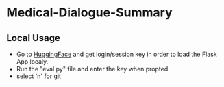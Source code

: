 # Medical-Dialogue-Summary

## Local Usage

- Go to [HuggingFace](https://huggingface.co/) and get login/session key in order to load the Flask App localy. 
- Run the "eval.py" file and enter the key when propted 
- select 'n' for git

